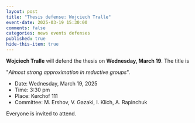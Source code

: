 ```yaml
---
layout: post
title: "Thesis defense: Wojciech Tralle"
event-date: 2025-03-19 15:30:00
comments: false
categories: news events defenses
published: true
hide-this-item: true
---
```


**Wojciech Tralle** will defend the thesis on **Wednesday, March 19**. The title is

"_Almost strong approximation in reductive groups_".

- Date: Wednesday, March 19, 2025
- Time: 3:30 pm
- Place: Kerchof 111
- Committee: M. Ershov, V. Gazaki, I. Klich, A. Rapinchuk

Everyone is invited to attend.
